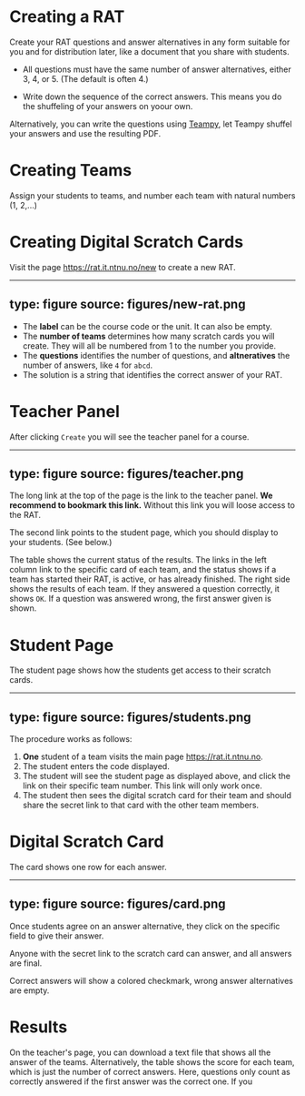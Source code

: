 

# Creating a RAT

Create your RAT questions and answer alternatives in any form suitable for you and for distribution later, like a document that you share with students.

* All questions must have the same number of answer alternatives, either 3, 4, or 5. (The default is often 4.)

* Write down the sequence of the correct answers. This means you do the shuffeling of your answers on yoour own. 

Alternatively, you can write the questions using [Teampy](https://falkr.github.io/teampy/), let Teampy shuffel your answers and use the resulting PDF.


# Creating Teams

Assign your students to teams, and number each team with natural numbers (1, 2,...)

# Creating Digital Scratch Cards


Visit the page <https://rat.it.ntnu.no/new> to create a new RAT.

---
type: figure
source: figures/new-rat.png
---

* The **label** can be the course code or the unit. It can also be empty.
* The **number of teams** determines how many scratch cards you will create. They will all be numbered from 1 to the number you provide.
* The **questions** identifies the number of questions, and **altneratives** the number of answers, like `4` for `abcd`.
* The solution is a string that identifies the correct answer of your RAT.


# Teacher Panel

After clicking `Create` you will see the teacher panel for a course. 

---
type: figure
source: figures/teacher.png
---

The long link at the top of the page is the link to the teacher panel. **We recommend to bookmark this link.** Without this link you will loose access to the RAT.

The second link points to the student page, which you should display to your students. (See below.)

The table shows the current status of the results. The links in the left column link to the specific card of each team, and the status shows if a team has started their RAT, is active, or has already finished.
The right side shows the results of each team. If they answered a question correctly, it shows `OK`. If a question was answered wrong, the first answer given is shown.


# Student Page

The student page shows how the students get access to their scratch cards. 

---
type: figure
source: figures/students.png
---

The procedure works as follows:

1. **One** student of a team visits the main page <https://rat.it.ntnu.no>.
2. The student enters the code displayed.
3. The student will see the student page as displayed above, and click the link on their specific team number. This link will only work once.
4. The student then sees the digital scratch card for their team and should share the secret link to that card with the other team members.


# Digital Scratch Card

The card shows one row for each answer. 

---
type: figure
source: figures/card.png
---

Once students agree on an answer alternative, they click on the specific field to give their answer. 

Anyone with the secret link to the scratch card can answer, and all answers are final.

Correct answers will show a colored checkmark, wrong answer alternatives are empty.


# Results

On the teacher's page, you can download a text file that shows all the answer of the teams. Alternatively, the table shows the score for each team, which is just the number of correct answers. Here, questions only count as correctly answered if the first answer was the correct one. If you 